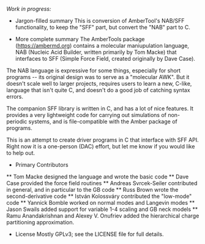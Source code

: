 *Work in progress:*

* Jargon-filled summary
This is conversion of AmberTool's NAB/SFF functionality, to keep the "SFF" part,
but convert the "NAB" part to C.

* More complete summary
The AmberTools package (https://ambermd.org) contains a molecular
maniupulation language, NAB (Nucleic Acid Builder, written primarily by Tom
Macke) that interfaces to SFF (Simple Force Field, created originally by
Dave Case).

The NAB language is expressive for some things, especially for short
programs -- its original design was to serve as a "molecular AWK".  But it
doesn't scale well to larger projects, requires users to learn a new,
C-like, language that isn't quite C, and doesn't do a good job of catching
syntax errors.

The companion SFF library is written in C, and has a lot of nice features.
It provides a very lightweight code for carrying out simulations of
non-periodic systems, and is file-compatible with the Amber package of
programs.

This is an attempt to create driver programs in C that interface with SFF
API.  Right now it is a one-person (DAC) effort, but let me know if you
would like to help out.  

* Primary Contributors

**  Tom Macke designed the language and wrote the basic code
**  Dave Case provided the force field routines
**  Andreas Svrcek-Seiler contributed in general, and in particular to the GB code
**  Russ Brown wrote the second-derivative code
**  István Kolossváry contributed the "low-mode" code
**  Yannick Bomble worked on normal modes and Langevin modes
**  Jason Swails added support for variable 1-4 scaling and GB neck models
**  Ramu Anandakrishnan and Alexey V. Onufriev added the hierarchical charge partitioning approximation. 

* License
Mostly GPLv3; see the LICENSE file for full details.
